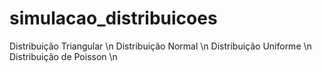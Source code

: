 # simulacao_distribuicoes

Distribuição Triangular \n
Distribuição Normal \n
Distribuição Uniforme \n
Distribuição de Poisson \n
